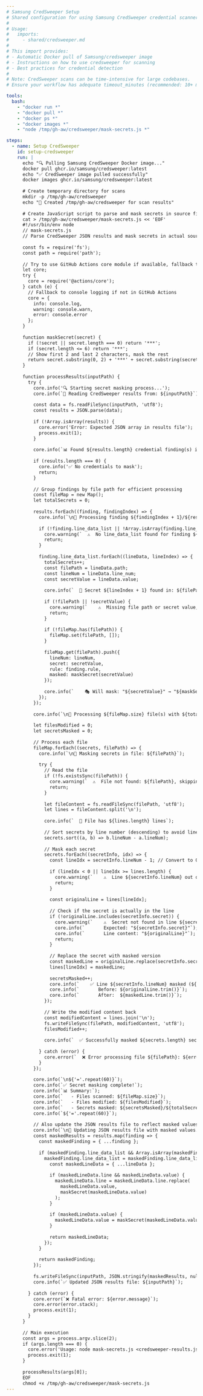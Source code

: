 ```yaml
---
# Samsung CredSweeper Setup
# Shared configuration for using Samsung CredSweeper credential scanner in workflows
#
# Usage:
#   imports:
#     - shared/credsweeper.md
#
# This import provides:
# - Automatic Docker pull of Samsung/credsweeper image
# - Instructions on how to use credsweeper for scanning
# - Best practices for credential detection
#
# Note: CredSweeper scans can be time-intensive for large codebases.
# Ensure your workflow has adequate timeout_minutes (recommended: 10+ minutes).

tools:
  bash:
    - "docker run *"
    - "docker pull *"
    - "docker ps *"
    - "docker images *"
    - "node /tmp/gh-aw/credsweeper/mask-secrets.js *"

steps:
  - name: Setup CredSweeper
    id: setup-credsweeper
    run: |
      echo "🔍 Pulling Samsung CredSweeper Docker image..."
      docker pull ghcr.io/samsung/credsweeper:latest
      echo "✅ CredSweeper image pulled successfully"
      docker images ghcr.io/samsung/credsweeper:latest
      
      # Create temporary directory for scans
      mkdir -p /tmp/gh-aw/credsweeper
      echo "📁 Created /tmp/gh-aw/credsweeper for scan results"
      
      # Create JavaScript script to parse and mask secrets in source files
      cat > /tmp/gh-aw/credsweeper/mask-secrets.js << 'EOF'
      #!/usr/bin/env node
      // mask-secrets.js
      // Parse CredSweeper JSON results and mask secrets in actual source files
      
      const fs = require('fs');
      const path = require('path');
      
      // Try to use GitHub Actions core module if available, fallback to console
      let core;
      try {
        core = require('@actions/core');
      } catch (e) {
        // Fallback to console logging if not in GitHub Actions
        core = {
          info: console.log,
          warning: console.warn,
          error: console.error
        };
      }
      
      function maskSecret(secret) {
        if (!secret || secret.length === 0) return '***';
        if (secret.length <= 6) return '***';
        // Show first 2 and last 2 characters, mask the rest
        return secret.substring(0, 2) + '***' + secret.substring(secret.length - 2);
      }
      
      function processResults(inputPath) {
        try {
          core.info('🔍 Starting secret masking process...');
          core.info(`📄 Reading CredSweeper results from: ${inputPath}`);
          
          const data = fs.readFileSync(inputPath, 'utf8');
          const results = JSON.parse(data);
          
          if (!Array.isArray(results)) {
            core.error('Error: Expected JSON array in results file');
            process.exit(1);
          }
          
          core.info(`📊 Found ${results.length} credential finding(s) in scan results`);
          
          if (results.length === 0) {
            core.info('✅ No credentials to mask');
            return;
          }
          
          // Group findings by file path for efficient processing
          const fileMap = new Map();
          let totalSecrets = 0;
          
          results.forEach((finding, findingIndex) => {
            core.info(`\n🔎 Processing finding ${findingIndex + 1}/${results.length}: ${finding.rule || 'Unknown'} (severity: ${finding.severity || 'unknown'})`);
            
            if (!finding.line_data_list || !Array.isArray(finding.line_data_list)) {
              core.warning(`  ⚠️  No line_data_list found for finding ${findingIndex + 1}`);
              return;
            }
            
            finding.line_data_list.forEach((lineData, lineIndex) => {
              totalSecrets++;
              const filePath = lineData.path;
              const lineNum = lineData.line_num;
              const secretValue = lineData.value;
              
              core.info(`  📍 Secret ${lineIndex + 1} found in: ${filePath}:${lineNum}`);
              
              if (!filePath || !secretValue) {
                core.warning(`    ⚠️  Missing file path or secret value, skipping`);
                return;
              }
              
              if (!fileMap.has(filePath)) {
                fileMap.set(filePath, []);
              }
              
              fileMap.get(filePath).push({
                lineNum: lineNum,
                secret: secretValue,
                rule: finding.rule,
                masked: maskSecret(secretValue)
              });
              
              core.info(`    🎭 Will mask: "${secretValue}" → "${maskSecret(secretValue)}"`);
            });
          });
          
          core.info(`\n📁 Processing ${fileMap.size} file(s) with ${totalSecrets} secret(s) to mask...`);
          
          let filesModified = 0;
          let secretsMasked = 0;
          
          // Process each file
          fileMap.forEach((secrets, filePath) => {
            core.info(`\n📝 Masking secrets in file: ${filePath}`);
            
            try {
              // Read the file
              if (!fs.existsSync(filePath)) {
                core.warning(`  ⚠️  File not found: ${filePath}, skipping`);
                return;
              }
              
              let fileContent = fs.readFileSync(filePath, 'utf8');
              let lines = fileContent.split('\n');
              
              core.info(`  📄 File has ${lines.length} lines`);
              
              // Sort secrets by line number (descending) to avoid line number shifts
              secrets.sort((a, b) => b.lineNum - a.lineNum);
              
              // Mask each secret
              secrets.forEach((secretInfo, idx) => {
                const lineIdx = secretInfo.lineNum - 1; // Convert to 0-based index
                
                if (lineIdx < 0 || lineIdx >= lines.length) {
                  core.warning(`    ⚠️  Line ${secretInfo.lineNum} out of range, skipping`);
                  return;
                }
                
                const originalLine = lines[lineIdx];
                
                // Check if the secret is actually in the line
                if (!originalLine.includes(secretInfo.secret)) {
                  core.warning(`    ⚠️  Secret not found in line ${secretInfo.lineNum}, skipping`);
                  core.info(`       Expected: "${secretInfo.secret}"`);
                  core.info(`       Line content: "${originalLine}"`);
                  return;
                }
                
                // Replace the secret with masked version
                const maskedLine = originalLine.replace(secretInfo.secret, secretInfo.masked);
                lines[lineIdx] = maskedLine;
                
                secretsMasked++;
                core.info(`    ✅ Line ${secretInfo.lineNum} masked (${secretInfo.rule})`);
                core.info(`       Before: ${originalLine.trim()}`);
                core.info(`       After:  ${maskedLine.trim()}`);
              });
              
              // Write the modified content back
              const modifiedContent = lines.join('\n');
              fs.writeFileSync(filePath, modifiedContent, 'utf8');
              filesModified++;
              
              core.info(`  ✅ Successfully masked ${secrets.length} secret(s) in ${filePath}`);
              
            } catch (error) {
              core.error(`  ❌ Error processing file ${filePath}: ${error.message}`);
            }
          });
          
          core.info(`\n${'='.repeat(60)}`);
          core.info(`✅ Secret masking complete!`);
          core.info(`📊 Summary:`);
          core.info(`   - Files scanned: ${fileMap.size}`);
          core.info(`   - Files modified: ${filesModified}`);
          core.info(`   - Secrets masked: ${secretsMasked}/${totalSecrets}`);
          core.info(`${'='.repeat(60)}`);
          
          // Also update the JSON results file to reflect masked values
          core.info(`\n📝 Updating JSON results file with masked values...`);
          const maskedResults = results.map(finding => {
            const maskedFinding = { ...finding };
            
            if (maskedFinding.line_data_list && Array.isArray(maskedFinding.line_data_list)) {
              maskedFinding.line_data_list = maskedFinding.line_data_list.map(lineData => {
                const maskedLineData = { ...lineData };
                
                if (maskedLineData.line && maskedLineData.value) {
                  maskedLineData.line = maskedLineData.line.replace(
                    maskedLineData.value,
                    maskSecret(maskedLineData.value)
                  );
                }
                
                if (maskedLineData.value) {
                  maskedLineData.value = maskSecret(maskedLineData.value);
                }
                
                return maskedLineData;
              });
            }
            
            return maskedFinding;
          });
          
          fs.writeFileSync(inputPath, JSON.stringify(maskedResults, null, 2), 'utf8');
          core.info(`✅ Updated JSON results file: ${inputPath}`);
          
        } catch (error) {
          core.error(`❌ Fatal error: ${error.message}`);
          core.error(error.stack);
          process.exit(1);
        }
      }
      
      // Main execution
      const args = process.argv.slice(2);
      if (args.length === 0) {
        core.error('Usage: node mask-secrets.js <credsweeper-results.json>');
        process.exit(1);
      }
      
      processResults(args[0]);
      EOF
      chmod +x /tmp/gh-aw/credsweeper/mask-secrets.js
---
```


<!--
# Samsung CredSweeper Usage Guide

Samsung CredSweeper has been set up and is ready to use. The Docker image `ghcr.io/samsung/credsweeper:latest` is available, and a temporary folder `/tmp/gh-aw/credsweeper` is ready for scan results.

A JavaScript utility script is available at `/tmp/gh-aw/credsweeper/mask-secrets.js` to parse CredSweeper results and mask secrets with `***` in the actual source files. The script:
- Reads the CredSweeper JSON results
- For each detected secret, modifies the actual source file to mask the secret
- Updates the JSON results file to reflect masked values
- Provides extensive logging of all operations using `core.info`

**Note**: CredSweeper scans can take several minutes for large codebases. Individual bash commands have a 5-minute timeout by default. For longer scans, increase workflow timeout_minutes.

## About CredSweeper

CredSweeper is a tool to detect credentials (API keys, tokens, passwords, etc.) in:
- Source code files
- Configuration files  
- Git repositories
- Text documents

It uses machine learning and pattern matching to identify various types of credentials while minimizing false positives.

## Basic Usage

### Scan Files in /tmp/gh-aw/

The most common use case is to scan files that have been downloaded or created in the `/tmp/gh-aw/` directory:

```bash
# Scan all files in /tmp/gh-aw/ directory
docker run --rm -v /tmp/gh-aw:/code ghcr.io/samsung/credsweeper:latest --path /code --save-json /code/credsweeper/scan-results.json

# Scan with output to console
docker run --rm -v /tmp/gh-aw:/code ghcr.io/samsung/credsweeper:latest --path /code
```

**Key flags:**
- `--rm`: Remove container after scan completes
- `-v /tmp/gh-aw:/code`: Mount the /tmp/gh-aw directory as /code in the container
- `--path /code`: Directory to scan inside the container
- `--save-json <path>`: Save results as JSON file
- `--log <level>`: Set log level (critical, error, warning, info, debug)

### Scan Specific Files

```bash
# Scan a specific file
docker run --rm -v /tmp/gh-aw:/code ghcr.io/samsung/credsweeper:latest \
  --path /code/myfile.py \
  --save-json /code/credsweeper/results.json

# Scan multiple specific files
docker run --rm -v /tmp/gh-aw:/code ghcr.io/samsung/credsweeper:latest \
  --path /code/file1.js \
  --path /code/file2.py \
  --save-json /code/credsweeper/results.json
```

### Advanced Options

```bash
# Scan with ML validation (more accurate but slower)
docker run --rm -v /tmp/gh-aw:/code ghcr.io/samsung/credsweeper:latest \
  --path /code \
  --ml_validation \
  --save-json /code/credsweeper/results.json

# Include debug information
docker run --rm -v /tmp/gh-aw:/code ghcr.io/samsung/credsweeper:latest \
  --path /code \
  --log debug \
  --save-json /code/credsweeper/results.json

# Skip specific credential types
docker run --rm -v /tmp/gh-aw:/code ghcr.io/samsung/credsweeper:latest \
  --path /code \
  --skip-ignored \
  --save-json /code/credsweeper/results.json
```

**Advanced flags:**
- `--ml_validation`: Use machine learning for validation (slower but more accurate)
- `--skip-ignored`: Skip credentials in ignore lists
- `--depth <n>`: Maximum depth for directory scanning
- `--jobs <n>`: Number of parallel jobs (default: CPU count)
- `--banner`: Show banner with ASCII art
- `--api_validation`: Validate credentials against live APIs (requires network access)

## Output Formats

### JSON Output

The scan results are saved as JSON with the following structure:

```json
[
  {
    "rule": "Password",
    "severity": "high",
    "line_data_list": [
      {
        "line": "password = 'my_secret_password'",
        "line_num": 42,
        "path": "config.py",
        "info": "Password in plain text"
      }
    ],
    "ml_validation": "VALIDATED_KEY"
  }
]
```

### Reading Results

```bash
# Mask secrets in the actual source files and JSON results
# This will modify files in place where secrets were detected
node /tmp/gh-aw/credsweeper/mask-secrets.js /tmp/gh-aw/credsweeper/scan-results.json

# The script provides extensive logging:
# - Files being processed
# - Secrets being masked with before/after views
# - Summary of files modified and secrets masked

# After masking, view the JSON results safely
cat /tmp/gh-aw/credsweeper/scan-results.json | jq '.'

# Count findings
cat /tmp/gh-aw/credsweeper/scan-results.json | jq 'length'

# List unique credential types found
cat /tmp/gh-aw/credsweeper/scan-results.json | jq '.[].rule' | sort | uniq

# Filter high severity findings
cat /tmp/gh-aw/credsweeper/scan-results.json | jq '.[] | select(.severity == "high")'
```

## Common Workflows

### Scan and Report Findings

```bash
# Run scan
docker run --rm -v /tmp/gh-aw:/code ghcr.io/samsung/credsweeper:latest \
  --path /code \
  --save-json /code/credsweeper/results.json

# Mask secrets in the actual source files and JSON results
# This modifies files in place where secrets were detected
node /tmp/gh-aw/credsweeper/mask-secrets.js /tmp/gh-aw/credsweeper/results.json

# The script output shows detailed logging of:
# - Each file being processed
# - Each secret being masked with before/after preview
# - Summary statistics

# Check if any credentials were found and display masked results
FINDINGS=$(cat /tmp/gh-aw/credsweeper/results.json | jq 'length')
if [ "$FINDINGS" -gt 0 ]; then
  echo "⚠️ Found $FINDINGS potential credentials (now masked in source files)"
  cat /tmp/gh-aw/credsweeper/results.json | jq '.[]'
else
  echo "✅ No credentials found"
fi
```

### Scan with Summary Statistics

```bash
# Run scan and save results
docker run --rm -v /tmp/gh-aw:/code ghcr.io/samsung/credsweeper:latest \
  --path /code \
  --save-json /code/credsweeper/results.json

# Generate summary
echo "### CredSweeper Scan Summary"
echo "Total findings: $(cat /tmp/gh-aw/credsweeper/results.json | jq 'length')"
echo ""
echo "Findings by type:"
cat /tmp/gh-aw/credsweeper/results.json | jq -r '.[].rule' | sort | uniq -c
echo ""
echo "Findings by severity:"
cat /tmp/gh-aw/credsweeper/results.json | jq -r '.[].severity' | sort | uniq -c
```

## Best Practices

1. **Target Specific Directories**: Scan only relevant directories to reduce scan time
2. **Use ML Validation**: Enable `--ml_validation` for production scans to reduce false positives
3. **Review Results**: Always review findings manually as automated tools can have false positives
4. **Cache Docker Image**: The setup step pulls the image once; subsequent runs will use the cached image
5. **Save Results**: Always use `--save-json` to persist results for later analysis
6. **Handle Large Codebases**: For very large codebases, consider increasing timeout or scanning incrementally

## Security Considerations

- CredSweeper scans for credentials but does not validate them against live services by default
- Results may contain sensitive information; handle scan output files carefully
- Use `--api_validation` cautiously as it makes network requests to validate credentials
- Review all findings before taking action (rotating keys, updating secrets)

## Troubleshooting

### Docker Permission Issues

If you encounter permission errors:

```bash
# Ensure Docker daemon is running
docker ps

# Check Docker is accessible
docker run --rm hello-world
```

### Large Output Files

For large codebases with many findings:

```bash
# Filter results to only high severity
cat /tmp/gh-aw/credsweeper/results.json | jq '[.[] | select(.severity == "high")]' > /tmp/gh-aw/credsweeper/high-severity.json
```

### Scan Timeout

If scans timeout on large codebases:

1. Increase workflow `timeout_minutes`
2. Use `--jobs` to limit parallel processing
3. Scan subdirectories separately
-->
